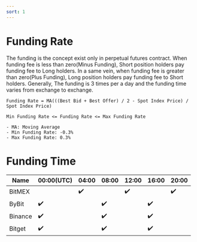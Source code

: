 ```yaml
---
sort: 1
---
```


# Funding Rate

The funding is the concept exist only in perpetual futures contract. 
When funding fee is less than zero(Minus Funding), Short position holders pay funding fee to Long holders.
In a same vein, when funding fee is greater than zero(Plus Funding), Long position holders pay funding fee to Short holders.
Generally, The funding is 3 times per a day and the funding time varies from exchange to exchange.

``` note
Funding Rate = MA(((Best Bid + Best Offer) / 2 - Spot Index Price) / Spot Index Price)

Min Funding Rate <= Funding Rate <= Max Funding Rate
```

``` tip
- MA: Moving Average
- Min Funding Rate: -0.3%
- Max Funding Rate: 0.3%
```

# Funding Time

Name | 00:00(UTC) | 04:00 | 08:00 | 12:00 | 16:00 | 20:00
---- | ---- | ---- | ---- | ---- | ---- | ----
BitMEX | | :heavy_check_mark: | | :heavy_check_mark: | | :heavy_check_mark: 
ByBit | :heavy_check_mark: | | :heavy_check_mark: | | :heavy_check_mark: | 
Binance | :heavy_check_mark: | | :heavy_check_mark: | | :heavy_check_mark: | 
Bitget | :heavy_check_mark: | | :heavy_check_mark: | | :heavy_check_mark: | 
